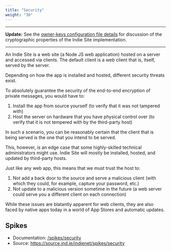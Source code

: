 ```yaml
---
title: "Security"
weight: "30"
---
```


***
**Update:** See the [owner-keys configuration file details](/site/configuration) for discussion of the cryptographic properties of the Indie Site implementation.
***

An Indie Site is a web site (a Node JS web application) hosted on a server and accessed via clients. The default client is a web client that is, itself, served by the server.

Depending on how the app is installed and hosted, different security threats exist.

To absolutely guarantee the security of the end-to-end encryption of private messages, you would have to:

  1. Install the app from source yourself (to verify that it was not tampered with)
  2. Host the server on hardware that you have physical control over (to verify that it is not tempered with by the third-party host)

In such a scenario, you can be reasonably certain that the client that is being served is the one that you intend to be served.

This, however, is an edge case that some highly-skilled technical administrators might use. Indie Site  will mostly be installed, hosted, and updated by third-party hosts.

Just like any web app, this means that we must trust the host to:

  1. Not add a back door to the source and serve a malicious client (with which they could, for example, capture your password, etc.)
  2. Not update to a malicious version sometime in the future (a web server could serve you a different client on each connection)

While these issues are blatantly apparent for web clients, they are also faced by native apps today in a world of App Stores and automatic updates.

## Spikes

  * Documentation: [/spikes/security](/other/spikes/security)
  * Source: https://source.ind.ie/indienet/spikes/security
